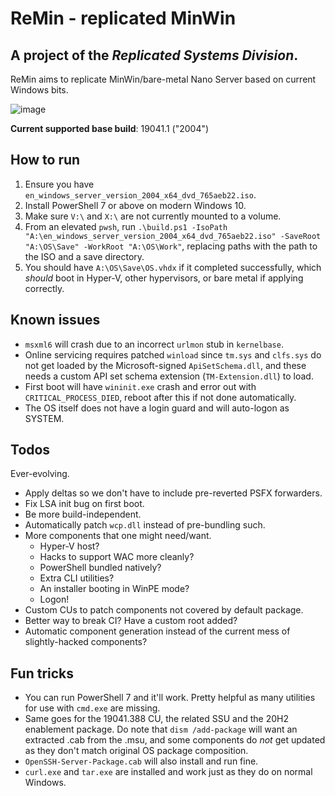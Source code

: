 # ReMin - replicated MinWin
## A project of the _Replicated Systems Division_.

ReMin aims to replicate MinWin/bare-metal Nano Server based on current Windows bits.

![image](https://github.com/replisys/remin-core/blob/master/doc/image.png?raw=true)

**Current supported base build**: 19041.1 ("2004")

## How to run
1. Ensure you have `en_windows_server_version_2004_x64_dvd_765aeb22.iso`.
2. Install PowerShell 7 or above on modern Windows 10.
3. Make sure `V:\` and `X:\` are not currently mounted to a volume.
4. From an elevated `pwsh`, run `.\build.ps1 -IsoPath "A:\en_windows_server_version_2004_x64_dvd_765aeb22.iso" -SaveRoot "A:\OS\Save" -WorkRoot "A:\OS\Work"`, replacing paths with the path to the ISO and a save directory.
5. You should have `A:\OS\Save\OS.vhdx` if it completed successfully, which _should_ boot in Hyper-V, other hypervisors, or bare metal if applying correctly.

## Known issues
* `msxml6` will crash due to an incorrect `urlmon` stub in `kernelbase`.
* Online servicing requires patched `winload` since `tm.sys` and `clfs.sys` do not get loaded by the Microsoft-signed `ApiSetSchema.dll`, and these needs a custom API set schema extension (`TM-Extension.dll`) to load.
* First boot will have `wininit.exe` crash and error out with `CRITICAL_PROCESS_DIED`, reboot after this if not done automatically.
* The OS itself does not have a login guard and will auto-logon as SYSTEM.

## Todos
Ever-evolving.

* Apply deltas so we don't have to include pre-reverted PSFX forwarders.
* Fix LSA init bug on first boot.
* Be more build-independent.
* Automatically patch `wcp.dll` instead of pre-bundling such.
* More components that one might need/want.
  * Hyper-V host?
  * Hacks to support WAC more cleanly?
  * PowerShell bundled natively?
  * Extra CLI utilities?
  * An installer booting in WinPE mode?
  * Logon!
* Custom CUs to patch components not covered by default package.
* Better way to break CI? Have a custom root added?
* Automatic component generation instead of the current mess of slightly-hacked components?

## Fun tricks
* You can run PowerShell 7 and it'll work. Pretty helpful as many utilities for use with `cmd.exe` are missing.
* Same goes for the 19041.388 CU, the related SSU and the 20H2 enablement package. Do note that `dism /add-package` will want an extracted .cab from the .msu, and some components do _not_ get updated as they don't match original OS package composition.
* `OpenSSH-Server-Package.cab` will also install and run fine.
* `curl.exe` and `tar.exe` are installed and work just as they do on normal Windows.